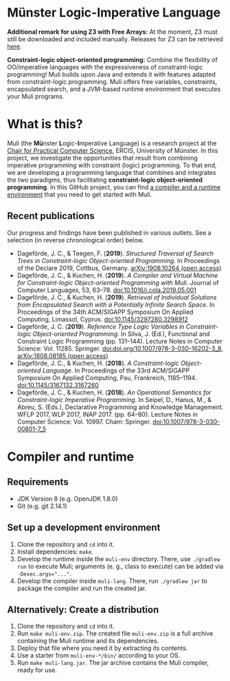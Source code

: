 Münster Logic-Imperative Language
=================================

**Additional remark for using Z3 with Free Arrays:** At the moment, Z3 must still be downloaded and included manually. Releases for Z3 can be retrieved [here](https://github.com/Z3Prover/z3/releases).


**Constraint-logic object-oriented programming:** Combine the flexibility of OO/imperative languages with the expressiveness
of constraint-logic programming! Muli builds upon Java and extends it with
features adapted from constraint-logic programming. Muli offers free variables, constraints, encapsulated search,
and a JVM-based runtime environment that executes your Muli programs.


# What is this?

Muli (the **Mü**nster **L**ogic-**I**mperative Language) is a research project at the [Chair for Practical Computer Science](https://www.wi.uni-muenster.de/department/pi), ERCIS, University of Münster.
In this project, we investigate the opportunities that result from combining imperative programming with
constraint (logic) programming. To that end, we are developing a programming language that combines and 
integrates the two paradigms, thus facilitating **constraint-logic object-oriented programming**. In this
GitHub project, you can find [a compiler and a runtime environment](#Compiler_and_runtime)
that you need to get started with Muli.

## Recent publications

Our progress and findings have been published in various outlets. See a selection (in reverse chronological order) below.

* Dageförde, J. C., & Teegen, F. (**2019**). *Structured Traversal of Search Trees in Constraint-logic Object-oriented Programming*. In Proceedings of the Declare 2019, Cottbus, Germany. [arXiv:1908.10264 (open access)](https://arxiv.org/abs/1908.10264)
* Dageförde, J. C., & Kuchen, H. (**2019**). *A Compiler and Virtual Machine for Constraint-logic Object-oriented Programming with Muli*. Journal of Computer Languages, 53, 63–78.  [doi:10.1016/j.cola.2019.05.001](https://doi.org/10.1016/j.cola.2019.05.001)
* Dageförde, J. C., & Kuchen, H. (**2019**). *Retrieval of Individual Solutions from Encapsulated Search with a Potentially Infinite Search Space*. In Proceedings of the 34th ACM/SIGAPP Symposium On Applied Computing, Limassol, Cyprus. [doi:10.1145/3297280.3298912](https://doi.org/10.1145/3297280.3298912) 
* Dageförde, J. C. (**2019**). *Reference Type Logic Variables in Constraint-logic Object-oriented Programming*. In Silva, J. (Ed.), Functional and Constraint Logic Programming (pp. 131–144). Lecture Notes in Computer Science: Vol. 11285. Springer. [doi:doi.org/10.1007/978-3-030-16202-3_8](https://doi.org/10.1007/978-3-030-16202-3_8), [arXiv:1808.08185 (open access)](https://arxiv.org/abs/1808.08185)
* Dageförde, J. C., & Kuchen, H. (**2018**). *A Constraint-logic Object-oriented Language*. In Proceedings of the 33rd ACM/SIGAPP Symposium On Applied Computing, Pau, Frankreich, 1185–1194. [doi:10.1145/3167132.3167260](https://doi.org/10.1145/3167132.3167260)
* Dageförde, J. C., & Kuchen, H. (**2018**). *An Operational Semantics for Constraint-logic Imperative Programming*. In Seipel, D., Hanus, M., & Abreu, S. (Eds.), Declarative Programming and Knowledge Management. WFLP 2017, WLP 2017, INAP 2017. (pp. 64–80). Lecture Notes in Computer Science: Vol. 10997. Cham: Springer. [doi:10.1007/978-3-030-00801-7_5](https://doi.org/10.1007/978-3-030-00801-7_5)

# Compiler and runtime
## Requirements

* JDK Version 8 (e.g. OpenJDK 1.8.0)
* Git (e.g. git 2.14.1)

## Set up a development environment

1. Clone the repository and `cd` into it.
2. Install dependencies: `make`.
3. Develop the runtime inside the `muli-env` directory. There, use `./gradlew run` to execute Muli; arguments (e. g., class to execute) can be added via ` -Dexec.args="..."`.
4. Develop the compiler inside `muli-lang`. There, run `./gradlew jar` to package the compiler and run the created jar.

## Alternatively: Create a distribution

1. Clone the repository and `cd` into it.
2. Run `make muli-env.zip`. The created file `muli-env.zip` is a full archive containing the Muli runtime and its dependencies.
3. Deploy that file where you need it by extracting its contents.
4. Use a starter from `muli-env-*/bin/` according to your OS.
5. Run `make muli-lang.jar`. The jar archive contains the Muli compiler, ready for use.

